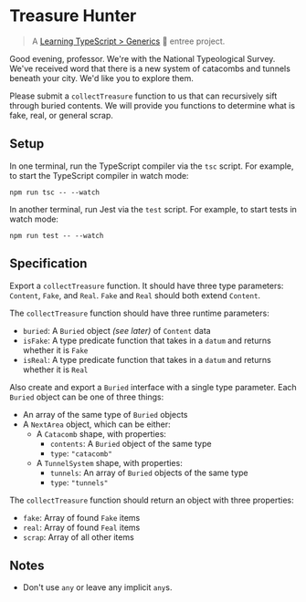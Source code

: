 # Treasure Hunter

> A [Learning TypeScript > Generics](https://learning-typescript.com/generics) 🍲 entree project.

Good evening, professor.
We're with the National Typeological Survey.
We've received word that there is a new system of catacombs and tunnels beneath your city.
We'd like you to explore them.

Please submit a `collectTreasure` function to us that can recursively sift through buried contents.
We will provide you functions to determine what is fake, real, or general scrap.

## Setup

In one terminal, run the TypeScript compiler via the `tsc` script.
For example, to start the TypeScript compiler in watch mode:

```shell
npm run tsc -- --watch
```

In another terminal, run Jest via the `test` script.
For example, to start tests in watch mode:

```shell
npm run test -- --watch
```

## Specification

Export a `collectTreasure` function.
It should have three type parameters: `Content`, `Fake`, and `Real`.
`Fake` and `Real` should both extend `Content`.

The `collectTreasure` function should have three runtime parameters:

- `buried`: A `Buried` object _(see later)_ of `Content` data
- `isFake`: A type predicate function that takes in a `datum` and returns whether it is `Fake`
- `isReal`: A type predicate function that takes in a `datum` and returns whether it is `Real`

Also create and export a `Buried` interface with a single type parameter.
Each `Buried` object can be one of three things:

- An array of the same type of `Buried` objects
- A `NextArea` object, which can be either:
  - A `Catacomb` shape, with properties:
    - `contents`: A `Buried` object of the same type
    - `type`: `"catacomb"`
  - A `TunnelSystem` shape, with properties:
    - `tunnels`: An array of `Buried` objects of the same type
    - `type`: `"tunnels"`

The `collectTreasure` function should return an object with three properties:

- `fake`: Array of found `Fake` items
- `real`: Array of found `Feal` items
- `scrap`: Array of all other items

## Notes

- Don't use `any` or leave any implicit `any`s.
